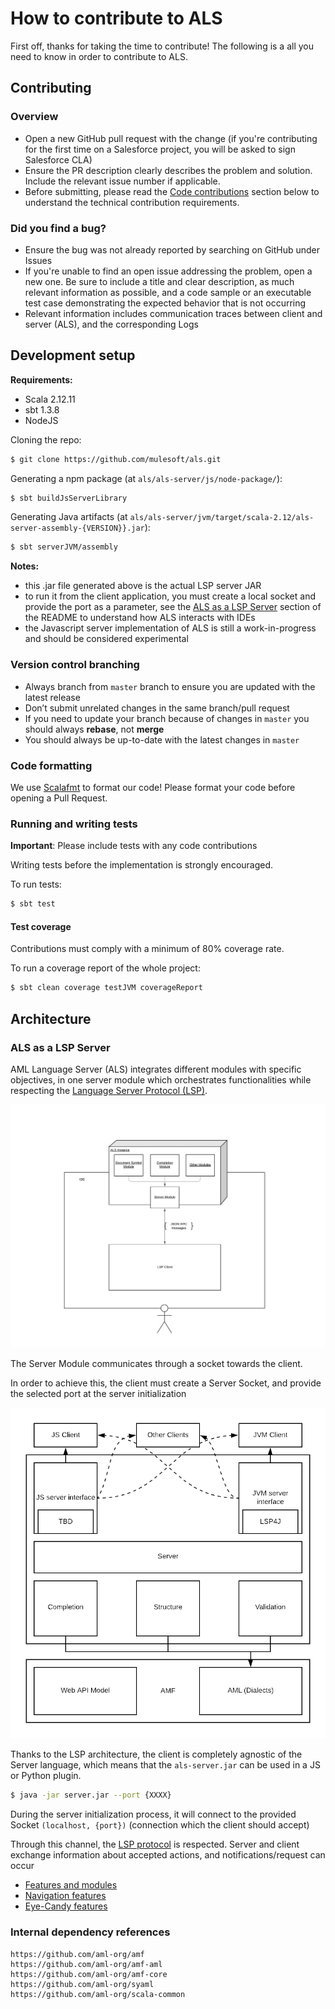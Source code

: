 # How to contribute to ALS

First off, thanks for taking the time to contribute! The following is a all you need to know in order to contribute to ALS.

## Contributing

### Overview
- Open a new GitHub pull request with the change (if you're contributing for the first time on a Salesforce project, you will be asked to sign Salesforce CLA)
- Ensure the PR description clearly describes the problem and solution. Include the relevant issue number if applicable.
- Before submitting, please read the [Code contributions](#code-contributions) section below to understand the technical contribution requirements.

### Did you find a bug?
- Ensure the bug was not already reported by searching on GitHub under Issues
- If you're unable to find an open issue addressing the problem, open a new one. Be sure to include a title and clear description, as much relevant information as possible, 
and a code sample or an executable test case demonstrating the expected 
behavior that is not occurring
- Relevant information includes communication traces between client and server (ALS), and the corresponding Logs

## Development setup

**Requirements:**
* Scala 2.12.11
* sbt 1.3.8
* NodeJS

Cloning the repo:
```sh
$ git clone https://github.com/mulesoft/als.git
```

Generating a npm package (at `als/als-server/js/node-package/`):

```sh
$ sbt buildJsServerLibrary
```

Generating Java artifacts (at `als/als-server/jvm/target/scala-2.12/als-server-assembly-{VERSION}}.jar`):

```sh
$ sbt serverJVM/assembly
```

**Notes:**
- this .jar file generated above is the actual LSP server JAR
- to run it from the client application, you must create a local socket and provide the port as a parameter, see the [ALS as a LSP Server](../readme.md#als-as-a-lsp-server) section of the README to understand how ALS interacts with IDEs
- the Javascript server implementation of ALS is still a work-in-progress and should be considered experimental

### Version control branching
- Always branch from `master` branch to ensure you are updated with the latest release
- Don’t submit unrelated changes in the same branch/pull request
- If you need to update your branch because of changes in `master` you should always **rebase**, not **merge**
- You should always be up-to-date with the latest changes in `master`

### Code formatting

We use [Scalafmt](https://scalameta.org/scalafmt/) to format our code! Please format your code before opening a Pull Request.

### Running and writing tests

**Important**: Please include tests with any code contributions

Writing tests before the implementation is strongly encouraged. 

To run tests:
```sh
$ sbt test
```

#### Test coverage

Contributions must comply with a minimum of 80% coverage rate.

To run a coverage report of the whole project:
```sh
$ sbt clean coverage testJVM coverageReport
```

## Architecture

### ALS as a LSP Server
AML Language Server (ALS) integrates different modules with specific objectives, in one server module which orchestrates functionalities while respecting the [Language Server Protocol (LSP)](https://microsoft.github.io/language-server-protocol/overview).

![Modules](../images/LSP-diagram.png)

The Server Module communicates through a socket towards the client.

In order to achieve this, the client must create a Server Socket, and provide the selected port at the server initialization

![Modules](../images/LSP-complete-diagram.png)

Thanks to the LSP architecture, the client is completely agnostic of the Server language, which means that the `als-server.jar` can be used in a JS or Python plugin.

```sh
$ java -jar server.jar --port {XXXX}
```
During the server initialization process, it will connect to the provided Socket `(localhost, {port})` (connection which the client should accept)

Through this channel, the [LSP protocol](https://microsoft.github.io/language-server-protocol/specification) is respected. Server and client exchange information about accepted actions, and notifications/request can occur

- [Features and modules](./features/features.md)
- [Navigation features](./features/navigation.md)
- [Eye-Candy features](./features/eyecandy.md)

### Internal dependency references
```
https://github.com/aml-org/amf
https://github.com/aml-org/amf-aml
https://github.com/aml-org/amf-core
https://github.com/aml-org/syaml
https://github.com/aml-org/scala-common
```
